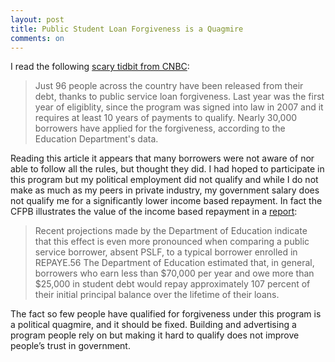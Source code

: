 ```yaml
---
layout: post
title: Public Student Loan Forgiveness is a Quagmire
comments: on
---
```

I read the following [scary tidbit from CNBC](https://www.cnbc.com/2018/09/21/the-education-department-data-shows-how-rare-loan-forgiveness-is.html):
> Just 96 people across the country have been released from their debt, thanks to public service loan forgiveness. Last year was the first year of eligiblity, since the program was signed into law in 2007 and it requires at least 10 years of payments to qualify. Nearly 30,000 borrowers have applied for the forgiveness, according to the Education Department's data.

Reading this article it appears that many borrowers were not aware of nor able to follow all the rules, but thought they did. I had hoped to participate in this program but my political employment did not qualify and while I do not make as much as my peers in private industry, my government salary does not qualify me for a significantly lower income based repayment. In fact the CFPB illustrates the value of the income based repayment in a [report](https://files.consumerfinance.gov/f/documents/201706_cfpb_PSLF-midyear-report.pdf):

> Recent projections made by the Department of Education indicate that this effect is even more pronounced when comparing a public service borrower, absent PSLF, to a typical borrower enrolled in REPAYE.56 The Department of Education estimated that, in general, borrowers who earn less than $70,000 per year and owe more than $25,000 in student debt would repay approximately 107 percent of their initial principal balance over the lifetime of their loans.

The fact so few people have qualified for forgiveness under this program is a political quagmire, and it should be fixed. Building and advertising a program people rely on but making it hard to qualify does not improve people’s trust in government.